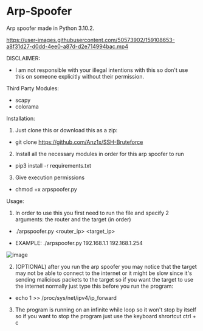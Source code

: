 # Arp-Spoofer
Arp spoofer made in Python 3.10.2.

https://user-images.githubusercontent.com/50573902/159108653-a8f31d27-d0dd-4ee0-a87d-d2e714994bac.mp4

DISCLAIMER:

- I am not responsible with your illegal intentions with this so don't use this on someone explicitly without their permission.

Third Party Modules:

- scapy
- colorama

Installation:

1. Just clone this or download this as a zip:

- git clone https://github.com/Anz1x/SSH-Bruteforce

2. Install all the necessary modules in order for this arp spoofer to run

- pip3 install -r requirements.txt

3. Give execution permissions

- chmod +x arpspoofer.py

Usage:

1. In order to use this you first need to run the file and specify 2 arguments: the router and the target (in order)

- ./arpspoofer.py <router_ip> <target_ip>

- EXAMPLE: ./arpspoofer.py 192.168.1.1 192.168.1.254


![image](https://user-images.githubusercontent.com/50573902/159108132-33cea26c-e60d-4333-84ad-88165c1b0ed2.png)

2. (OPTIONAL) after you run the arp spoofer you may notice that the target may not be able to connect to the internet or it might be slow since it's sending malicious packets to the target so if you want the target to use the internet normally just type this before you run the program:

- echo 1 >> /proc/sys/net/ipv4/ip_forward

3. The program is running on an infinite while loop so it won't stop by itself so if you want to stop the program just use the keyboard shrortcut ctrl + c
